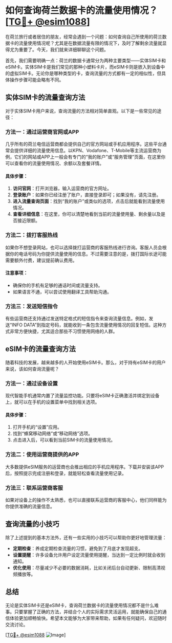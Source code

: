 # 如何查询荷兰数据卡的流量使用情况？[[TG💪+ @esim1088](https://t.me/s/esim1088)]

在荷兰旅行或者居住的朋友，经常会遇到一个问题：如何查询自己所使用的荷兰数据卡的流量使用情况呢？尤其是在数据流量有限的情况下，及时了解剩余流量就显得尤为重要了。今天，我们就来详细聊聊这个问题。

首先，我们需要明确一点：荷兰的数据卡通常分为两种主要类型——实体SIM卡和eSIM卡。实体SIM卡是我们常见的那种小塑料卡片，而eSIM卡则是嵌入到设备中的虚拟SIM卡。无论你是哪种类型的卡，查询流量的方式都有一定的相似性，但具体操作步骤可能会略有不同。

## 实体SIM卡的流量查询方法

对于实体SIM卡用户来说，查询流量的方法相对简单直观。以下是一些常见的途径：

### 方法一：通过运营商官网或APP

几乎所有的荷兰电信运营商都会提供自己的官方网站或手机应用程序。这些平台通常会提供详细的流量使用信息。以KPN、Vodafone、T-Mobile等主流运营商为例，它们的网站或APP上一般会有专门的“我的账户”或“服务管理”页面，在这里你可以查看你的流量使用情况、余额以及套餐详情。

#### 具体步骤：
1. **访问官网**：打开浏览器，输入运营商的官方网址。
2. **登录账户**：如果你已经注册了账户，直接登录即可；如果没有，请先注册。
3. **进入流量查询页面**：找到“我的账户”或类似的选项，点击后就能看到流量使用情况。
4. **查看详细信息**：在这里，你可以清楚地看到当前的流量使用量、剩余量以及是否接近限额。

### 方法二：拨打客服热线

如果你不想登录网站，也可以选择拨打运营商的客服热线进行咨询。客服人员会根据你的电话号码为你提供流量使用的信息。不过需要注意的是，拨打国际长途可能需要额外付费，建议提前确认费用。

#### 注意事项：
- 确保你的手机有足够的通话时间或流量支持。
- 如果语言不通，可以尝试使用翻译工具帮助沟通。

### 方法三：发送短信指令

有些运营商还支持通过发送特定格式的短信指令来查询流量信息。例如，发送“INFO DATA”到指定号码，就能收到一条包含流量使用情况的回复短信。这种方式非常方便快捷，尤其适合那些不习惯使用网络的人群。

## eSIM卡的流量查询方法

随着科技的发展，越来越多的人开始使用eSIM卡。那么，对于持有eSIM卡的用户来说，该如何查询流量呢？

### 方法一：通过设备设置

现代智能手机通常内置了流量监控功能。只要将eSIM卡正确激活并绑定到设备上，就可以在手机的设置菜单中找到相关选项。

#### 具体步骤：
1. 打开手机的“设置”应用。
2. 找到“蜂窝移动网络”或“移动网络”选项。
3. 点击进入后，可以看到当前SIM卡的流量使用情况。

### 方法二：使用运营商提供的APP

大多数提供eSIM服务的运营商也会推出相应的手机应用程序。下载并安装该APP后，按照提示完成注册和登录，就能轻松查看流量使用记录。

### 方法三：联系运营商客服

如果对设备上的操作不太熟悉，也可以直接联系运营商的客服中心，他们同样能为你提供准确的流量信息。

## 查询流量的小技巧

除了上述提到的基本方法外，还有一些实用的小技巧可以帮助你更好地管理流量：

- **定期检查**：养成定期检查流量的习惯，避免到了月底才发现超支。
- **设置提醒**：许多设备允许用户设定流量使用提醒，当达到一定比例时就会收到通知。
- **优化使用**：尽量减少不必要的数据消耗，比如关闭后台自动更新、限制高清视频播放等。

## 总结

无论是实体SIM卡还是eSIM卡，查询荷兰数据卡的流量使用情况都不是什么难事。只要掌握了正确的方法，并结合个人的实际需求灵活运用，就能确保自己的通信体验更加顺畅愉快。希望本文能够为大家带来帮助，如果有任何疑问，欢迎随时交流讨论。

[[TG💪+ @esim1088](https://t.me/s/esim1088) ![Image](https://i.postimg.cc/4NQfJmqS/Snipaste-2025-05-13-00-14-12.png)]